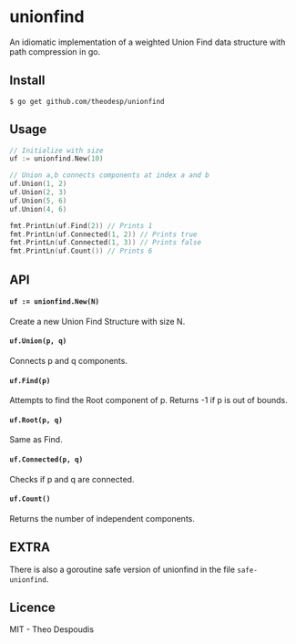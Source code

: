 # unionfind
An idiomatic implementation of a weighted Union Find data structure with path compression in go.

## Install

`$ go get github.com/theodesp/unionfind`

## Usage
```go
// Initialize with size
uf := unionfind.New(10)

// Union a,b connects components at index a and b
uf.Union(1, 2)
uf.Union(2, 3)
uf.Union(5, 6)
uf.Union(4, 6)

fmt.PrintLn(uf.Find(2)) // Prints 1
fmt.PrintLn(uf.Connected(1, 2)) // Prints true
fmt.PrintLn(uf.Connected(1, 3)) // Prints false
fmt.PrintLn(uf.Count()) // Prints 6

```

## API

#### `uf := unionfind.New(N)`
Create a new Union Find Structure with size N.

#### `uf.Union(p, q)`
Connects p and q components.

#### `uf.Find(p)`
Attempts to find the Root component of p. Returns -1 if p is out of bounds.

#### `uf.Root(p, q)`
Same as Find.

#### `uf.Connected(p, q)`
Checks if p and q are connected.

#### `uf.Count()`
Returns the number of independent components.

## EXTRA
There is also a goroutine safe version of unionfind in the file `safe-unionfind`.

## Licence
MIT - Theo Despoudis
